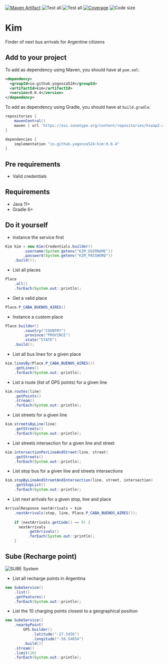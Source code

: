 [![Maven Artifact](https://img.shields.io/nexus/r/io.github.yogonza524/kim?server=https%3A%2F%2Foss.sonatype.org)](https://mvnrepository.com/artifact/io.github.yogonza524/kim)
![Test all](https://github.com/yogonza524/kim/workflows/test/badge.svg)
![Test all](https://github.com/yogonza524/kim/workflows/mutation-test/badge.svg)
[![Coverage](https://codecov.io/gh/yogonza524/kim/branch/master/graph/badge.svg)](https://codecov.io/gh/yogonza524/kim)
![Code size](https://img.shields.io/github/languages/code-size/yogonza524/kim)

# Kim
Finder of next bus arrivals for Argentine citizens

## Add to your project
To add as dependency using Maven, you should have at ```pom.xml```:
```xml
<dependency>
  <groupId>io.github.yogonza524</groupId>
  <artifactId>kim</artifactId>
  <version>0.0.4</version>
</dependency>
```

To add as dependency using Gradle, you should have at ```build.gradle```:
```groovy
repositories {
    mavenCentral()
    maven { url 'https://oss.sonatype.org/content/repositories/ksoap2-android-releases/' }
}

dependencies {
    implementation "io.github.yogonza524:kim:0.0.4"
}
```

## Pre requirements
- Valid credentials

## Requirements
- Java 11+
- Gradle 6+

## Do it yourself
- Instance the service first
```java
Kim kim = new Kim(Credentials.builder()
        .username(System.getenv("KIM_USERNAME"))
        .password(System.getenv("KIM_PASSWORD"))
    .build());
```

- List all places
```java
Place
    .all()
    .forEach(System.out::println);
```

- Get a valid place
```java
Place.P_CABA_BUENOS_AIRES()
```

- Instance a custom place
```java
Place.builder()
        .country("COUNTRY")
        .province("PROVINCE")
        .state("STATE")
    .build();
```

- List all bus lines for a given place
```java
kim.linesBy(Place.P_CABA_BUENOS_AIRES())
    .getLines()
    .forEach(System.out::println);
```

- List a route (list of GPS points) for a given line
```java
kim.routes(line)
    .getPoints()
    .stream()
    .forEach(System.out::println);
```

- List streets for a given line
```java
kim.streetsByLine(line)
    .getStreets()
    .forEach(System.out::println);
```

- List streets intersection for a given line and street
```java
kim.intersectionPerLineAndStreet(line, street)
    .getStreets()
    .forEach(System.out::println);
```

- List stop bus for a given line and streets intersections
```java
kim.stopByLineAndStreetAndIntersection(line, street, intersection)
    .getStopList()
    .forEach(System.out::println);
```

- List next arrivals for a given stop, line and place
```java
ArrivalResponse nextArrivals = kim
    .nextArrivals(stop, line, Place.P_CABA_BUENOS_AIRES());
    
    if (nextArrivals.getCode() == 0) {
      nextArrivals
          .getArrivals()
          .forEach(System.out::println); 
    }
```

## Sube (Recharge point)
![SUBE System](https://moni.com.ar/static/img/cargasube/sube-img-02.svg)
- List all recharge points in Argentina
```java
new SubeService()
    .list()
    .getFeatures()
    .forEach(System.out::println);
```

- List the 10 charging points closest to a geographical position
```java
new SubeService()
    .nearbyPoint(
        GPS.builder()
            .latitude("-27.5456")
            .longitude("-56.54654")
        .build())
    .stream()
    .limit(10)
    .forEach(System.out::println);
```
